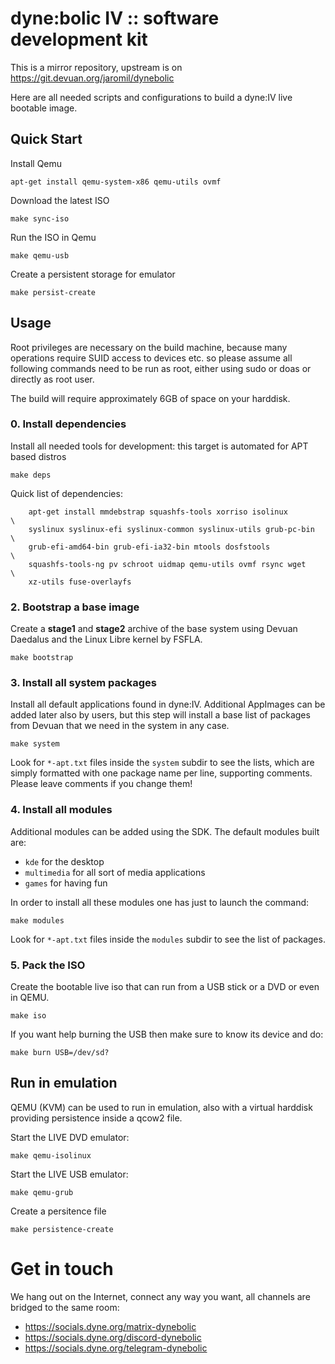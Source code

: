 # dyne:bolic IV :: software development kit

This is a mirror repository, upstream is on https://git.devuan.org/jaromil/dynebolic

Here are all needed scripts and configurations to build a dyne:IV live bootable image.

## Quick Start

Install Qemu
```
apt-get install qemu-system-x86 qemu-utils ovmf
```

Download the latest ISO
```
make sync-iso
```

Run the ISO in Qemu
```
make qemu-usb
```

Create a persistent storage for emulator
```
make persist-create
```

## Usage

Root privileges are necessary on the build machine, because many operations require SUID access to devices etc. so please assume all following commands need to be run as root, either using sudo or doas or directly as root user.

The build will require approximately 6GB of space on your harddisk.

### 0. Install dependencies

Install all needed tools for development: this target is automated for APT based distros
```
make deps
```
Quick list of dependencies:
```
	apt-get install mmdebstrap squashfs-tools xorriso isolinux			\
    syslinux syslinux-efi syslinux-common syslinux-utils grub-pc-bin	\
    grub-efi-amd64-bin grub-efi-ia32-bin mtools dosfstools				\
    squashfs-tools-ng pv schroot uidmap qemu-utils ovmf rsync wget      \
	xz-utils fuse-overlayfs
```


### 2. Bootstrap a base image

Create a **stage1** and **stage2** archive of the base system using Devuan Daedalus and the Linux Libre kernel by FSFLA.

```
make bootstrap
```

### 3. Install all system packages

Install all default applications found in dyne:IV. Additional AppImages can be added later also by users, but this step will install a base list of packages from Devuan that we need in the system in any case.

```
make system
```

Look for `*-apt.txt` files inside the `system` subdir to see the lists, which are simply formatted with one package name per line, supporting comments. Please leave comments if you change them!

### 4. Install all modules

Additional modules can be added using the SDK. The default modules built are:

- `kde` for the desktop
- `multimedia` for all sort of media applications
- `games` for having fun

In order to install all these modules one has just to launch the command:
```
make modules
```

Look for `*-apt.txt` files inside the `modules` subdir to see the list of packages.

### 5. Pack the ISO

Create the bootable live iso that can run from a USB stick or a DVD or even in QEMU.

```
make iso
```

If you want help burning the USB then make sure to know its device and do:
```
make burn USB=/dev/sd?
```

## Run in emulation

QEMU (KVM) can be used to run in emulation, also with a virtual harddisk providing persistence inside a qcow2 file.

Start the LIVE DVD emulator:
```
make qemu-isolinux
```

Start the LIVE USB emulator:
```
make qemu-grub
```

Create a persitence file
```
make persistence-create
```

# Get in touch

We hang out on the Internet, connect any way you want, all channels
are bridged to the same room:

- https://socials.dyne.org/matrix-dynebolic
- https://socials.dyne.org/discord-dynebolic
- https://socials.dyne.org/telegram-dynebolic
